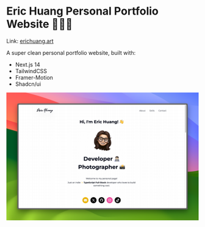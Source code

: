 # Eric Huang Personal Portfolio Website 🧑🏻‍💻

Link: [erichuang.art](https://erichuang.art)

A super clean personal portfolio website, built with:

- Next.js 14
- TailwindCSS
- Framer-Motion
- Shadcn/ui

![Screenshot](./screenshot.png)
